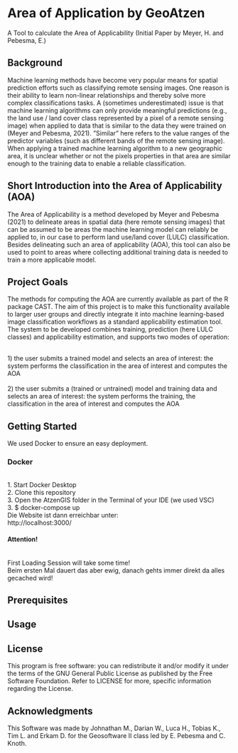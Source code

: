 # Area of Application by GeoAtzen
A Tool to calculate the Area of Applicability (Initial Paper by Meyer, H. and Pebesma, E.)
<h2>Background</h2>
Machine learning methods have become very popular means for spatial prediction
efforts such as classifying remote sensing images. One reason is their ability to
learn non-linear relationships and thereby solve more complex classifications tasks.
A (sometimes underestimated) issue is that machine learning algorithms can only
provide meaningful predictions (e.g., the land use / land cover class represented by
a pixel of a remote sensing image) when applied to data that is similar to the data
they were trained on (Meyer and Pebesma, 2021). ”Similar” here refers to the value
ranges of the predictor variables (such as different bands of the remote sensing image).
When applying a trained machine learning algorithm to a new geographic area, it is
unclear whether or not the pixels properties in that area are similar enough to the
training data to enable a reliable classification.

<h2> Short Introduction into the Area of Applicability (AOA) </h2>
The Area of Applicability is a method developed by Meyer and Pebesma (2021)
to delineate areas in spatial data (here remote sensing images) that can be assumed
to be areas the machine learning model can reliably be applied to, in our case to
perform land use/land cover (LULC) classification. Besides delineating such an area
of applicability (AOA), this tool can also be used to point to areas where collecting
additional training data is needed to train a more applicable model.

<h2>Project Goals</h2>
The methods for computing the AOA are currently available as part of the R package CAST. The aim of this project is to make this functionality available to larger
user groups and directly integrate it into machine learning-based image classification
workflows as a standard applicability estimation tool. The system to be developed
combines training, prediction (here LULC classes) and applicability estimation, and
supports two modes of operation:

<br>1) the user submits a trained model and selects an area of interest: the system
performs the classification in the area of interest and computes the AOA
<br>
<br>2) the user submits a (trained or untrained) model and training data and selects
an area of interest: the system performs the training, the classification in the
area of interest and computes the AOA
<br>
<h2> Getting Started</h2>
We used Docker to ensure an easy deployment.


<h3>Docker</h3>
<br>1. Start Docker Desktop
<br>2. Clone this repository
<br>3. Open the AtzenGIS folder in the Terminal of your IDE (we used VSC)
<br>3. $ docker-compose up
<br>Die Website ist dann erreichbar unter:
<br>http://localhost:3000/
<br>
<h4>Attention!</h4>
<br>First Loading Session will take some time!
<br>Beim ersten Mal dauert das aber ewig, danach gehts immer direkt da alles gecached wird!

<h2>Prerequisites</h2>

<h2>Usage</h2>

<h2>License</h2>
This program is free software: you can redistribute it and/or modify it under the terms of the GNU General Public License as published by the Free Software Foundation.
Refer to LICENSE for more, specific information regarding the License.

<h2>Acknowledgments</h2>
This Software was made by Johnathan M., Darian W., Luca H., Tobias K., Tim L. and Erkam D. for the Geosoftware II class led by E. Pebesma and C. Knoth.
